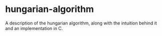 # hungarian-algorithm
A description of the hungarian algorithm, along with the intuition behind it and an implementation in C.
